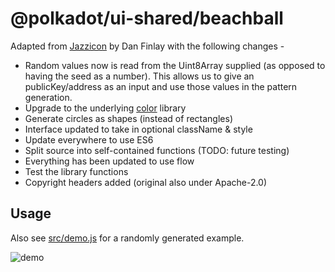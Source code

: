 # @polkadot/ui-shared/beachball

Adapted from [Jazzicon](https://github.com/danfinlay/jazzicon) by Dan Finlay with the following changes -

- Random values now is read from the Uint8Array supplied (as opposed to having the seed as a number). This allows us to give an publicKey/address as an input and use those values in the pattern generation.
- Upgrade to the underlying [color](https://github.com/Qix-/color) library
- Generate circles as shapes (instead of rectangles)
- Interface updated to take in optional className & style
- Update everywhere to use ES6
- Split source into self-contained functions (TODO: future testing)
- Everything has been updated to use flow
- Test the library functions
- Copyright headers added (original also under Apache-2.0)

## Usage

Also see [src/demo.js](src/demo.js) for a randomly generated example.

![demo](https://raw.githubusercontent.com/polkadot-js/ui/master/packages/ui-shared/demo.png)